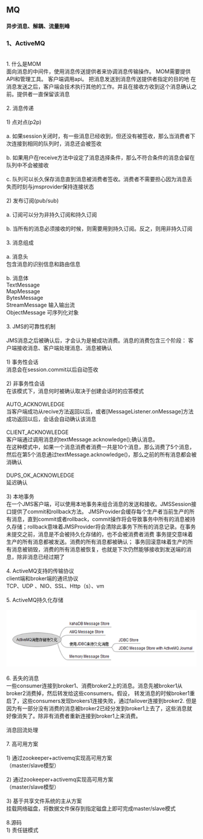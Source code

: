 ## MQ
#### 异步消息、解耦、流量削峰
### 1、ActiveMQ
<br>1. 什么是MOM
<br>面向消息的中间件，使用消息传送提供者来协调消息传输操作。 MOM需要提供API和管理工具。 客户端调用api。 把消息发送到消息传送提供者指定的目的地
在消息发送之后，客户端会技术执行其他的工作。并且在接收方收到这个消息确认之前。提供者一直保留该消息
<br><br>2. 消息传递
<br><br>1) 点对点(p2p)
<br><br>a.	如果session关闭时，有一些消息已经收到，但还没有被签收，那么当消费者下次连接到相同的队列时，消息还会被签收
<br><br>b.	如果用户在receive方法中设定了消息选择条件，那么不符合条件的消息会留在队列中不会被接收
<br><br>c.	队列可以长久保存消息直到消息被消费者签收。消费者不需要担心因为消息丢失而时刻与jmsprovider保持连接状态
<br><br>2) 发布订阅(pub/sub)
<br><br>a.	订阅可以分为非持久订阅和持久订阅
<br><br>b.	当所有的消息必须接收的时候，则需要用到持久订阅。反之，则用非持久订阅
<br><br>3. 消息组成
<br><br>a. 消息头
<br>包含消息的识别信息和路由信息
<br><br>b. 消息体
<br>TextMessage
<br>MapMessage
<br>BytesMessage
<br>StreamMessage   输入输出流
<br>ObjectMessage  可序列化对象
<br><br>3. JMS的可靠性机制
<br><br>JMS消息之后被确认后，才会认为是被成功消费。消息的消费包含三个阶段： 客户端接收消息、客户端处理消息、消息被确认
<br><br>1) 事务性会话
<br>消息会在session.commit以后自动签收
<br><br>2) 非事务性会话
<br>在该模式下，消息何时被确认取决于创建会话时的应答模式
<br><br>AUTO_ACKNOWLEDGE
<br>当客户端成功从recive方法返回以后，或者[MessageListener.onMessage]方法成功返回以后，会话会自动确认该消息
<br><br>CLIENT_ACKNOWLEDGE
<br>客户端通过调用消息的textMessage.acknowledge();确认消息。
<br>在这种模式中，如果一个消息消费者消费一共是10个消息，那么消费了5个消息，然后在第5个消息通过textMessage.acknowledge()，那么之前的所有消息都会被消确认
<br><br>DUPS_OK_ACKNOWLEDGE
<br>延迟确认
<br><br>3) 本地事务
<br>在一个JMS客户端，可以使用本地事务来组合消息的发送和接收。JMSSession接口提供了commit和rollback方法。
JMSProvider会缓存每个生产者当前生产的所有消息，直到commit或者rollback，commit操作将会导致事务中所有的消息被持久存储；rollback意味着JMSProvider将会清除此事务下所有的消息记录。在事务未提交之前，消息是不会被持久化存储的，也不会被消费者消费
事务提交意味着生产的所有消息都被发送。消费的所有消息都被确认； 
事务回滚意味着生产的所有消息被销毁，消费的所有消息被恢复，也就是下次仍然能够接收到发送端的消息，除非消息已经过期了
<br><br>4. ActiveMQ支持的传输协议
<br>client端和broker端的通讯协议
<br>TCP、UDP 、NIO、SSL、Http（s）、vm
<br><br>5. ActiveMQ持久化存储
 <br><br>![持久化存储](https://github.com/gaoyuanyuan2/distributed/blob/master/img/6.png) 
<br><br>6. 丢失的消息
<br>一些consumer连接到broker1、消费broker2上的消息。消息先被broker1从broker2消费掉，然后转发给这些consumers。假设，
转发消息的时候broker1重启了，这些consumers发现brokers1连接失败，通过failover连接到broker2.
但是因为有一部分没有消费的消息被broker2已经分发到broker1上去了，这些消息就好像消失了。除非有消费者重新连接到broker1上来消费。
<br><br>消息回流处理
<br><br>7. 高可用方案
<br><br>1) 通过zookeeper+activemq实现高可用方案
<br>（master/slave模型）
<br><br>2) 通过zookeeper+activemq实现高可用方案
<br>（master/slave模型）
<br><br>3) 基于共享文件系统的主从方案
<br>挂载网络磁盘，将数据文件保存到指定磁盘上即可完成master/slave模式
<br><br>8.源码 
<br>1) 责任链模式


















